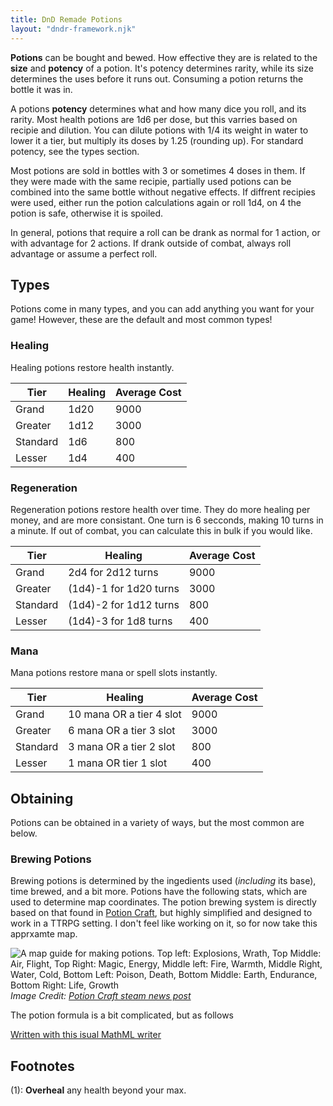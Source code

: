 ```yaml
---
title: DnD Remade Potions
layout: "dndr-framework.njk"
---
```


**Potions** can be bought and bewed. How effective they are is related to the **size** and **potency** of a potion. It's potency determines rarity, while its size determines the uses before it runs out. Consuming a potion returns the bottle it was in. 

A potions **potency** determines what and how many dice you roll, and its rarity. Most health potions are 1d6 per dose, but this varries based on recipie and dilution. You can dilute potions with 1/4 its weight in water to lower it a tier, but multiply its doses by 1.25 (rounding up). For standard potency, see the types section.

Most potions are sold in bottles with 3 or sometimes 4 doses in them. If they were made with the same recipie, partially used potions can be combined into the same bottle without negative effects. If diffrent recipies were used, either run the potion calculations again or roll 1d4, on 4 the potion is safe, otherwise it is spoiled.

In general, potions that require a roll can be drank as normal for 1 action, or with advantage for 2 actions. If drank outside of combat, always roll advantage or assume a perfect roll. 

## Types

Potions come in many types, and you can add anything you want for your game! However, these are the default and most common types!

### Healing

Healing potions restore health instantly.

| Tier | Healing | Average Cost |
| ---- | ---- | ---- |
| <span class="blueviolet-2">Grand</span> | 1d20 | <span class="stiya-icon">9000</span> |
| <span class="blue-2">Greater</span> | 1d12 |  <span class="stiya-icon">3000</span> |
| <span class="green-2">Standard</span> | 1d6 | <span class="stiya-icon">800</span> |
| Lesser | 1d4 | <span class="stiya-icon">400</span> |

### Regeneration

Regeneration potions restore health over time. They do more healing per money, and are more consistant. One turn is 6 secconds, making 10 turns in a minute. If out of combat, you can calculate this in bulk if you would like.

| Tier | Healing | Average Cost |
| ---- | ---- | ---- |
| <span class="blueviolet-2">Grand</span> | 2d4 for 2d12 turns | <span class="stiya-icon">9000</span> |
| <span class="blue-2">Greater</span> | (1d4)-1 for 1d20 turns |  <span class="stiya-icon">3000</span> |
| <span class="green-2">Standard</span> | (1d4)-2 for 1d12 turns | <span class="stiya-icon">800</span> |
| Lesser | (1d4)-3 for 1d8 turns | <span class="stiya-icon">400</span> |

### Mana

Mana potions restore mana or spell slots instantly.

| Tier | Healing | Average Cost |
| ---- | ---- | ---- |
| <span class="blueviolet-2">Grand</span> | 10 mana OR a tier 4 slot | <span class="stiya-icon">9000</span> |
| <span class="blue-2">Greater</span> | 6 mana OR a tier 3 slot |  <span class="stiya-icon">3000</span> |
| <span class="green-2">Standard</span> | 3 mana OR a tier 2 slot | <span class="stiya-icon">800</span> |
| Lesser | 1 mana OR tier 1 slot | <span class="stiya-icon">400</span> |

## Obtaining
Potions can be obtained in a variety of ways, but the most common are below. 

### Brewing Potions
Brewing potions is determined by the ingedients used (*including* its base), time brewed, and a bit more. Potions have the following stats, which are used to determine map coordinates. The potion brewing system is directly based on that found in [Potion Craft](https://store.steampowered.com/app/1210320/Potion_Craft_Alchemist_Simulator/), but highly simplified and designed to work in a TTRPG setting. I don't feel like working on it, so for now take this apprxamte map. 

![A map guide for making potions. Top left: Explosions, Wrath, Top Middle: Air, Flight, Top Right: Magic, Energy, Middle left: Fire, Warmth, Middle Right, Water, Cold, Bottom Left: Poison, Death, Bottom Middle: Earth, Endurance, Bottom Right: Life, Growth](https://steamuserimages-a.akamaihd.net/ugc/1751356955877207072/67DF517B4289CC8447BEA359A35D46CECE5D7A50/)
*Image Credit: [Potion Craft steam news post](https://store.steampowered.com/news/app/1210320/view/3195878989272230918)*

The potion formula is a bit complicated, but as follows

[Written with this isual MathML writer](https://visualmatheditor.equatheque.net/)

<!-- And for potion size
| Direction | Effect |
| ---- | ---- |
| Up | Potions with a lot of up tend to give effects such as jump height, speed (attack or movement), etc. |
| Left | The more left a potion is, the hotter it is. Potions with a lot of left tend to give effects such as cold resistance and fire resistance. |
| Right | The more right a potion is determines how cold it is, often giving effects such as increesed endurance.  |
| Down | The more down a potion is | -->

<!-- ### Buying Potions -->

## Footnotes
(1): **Overheal** any health beyond your max. 